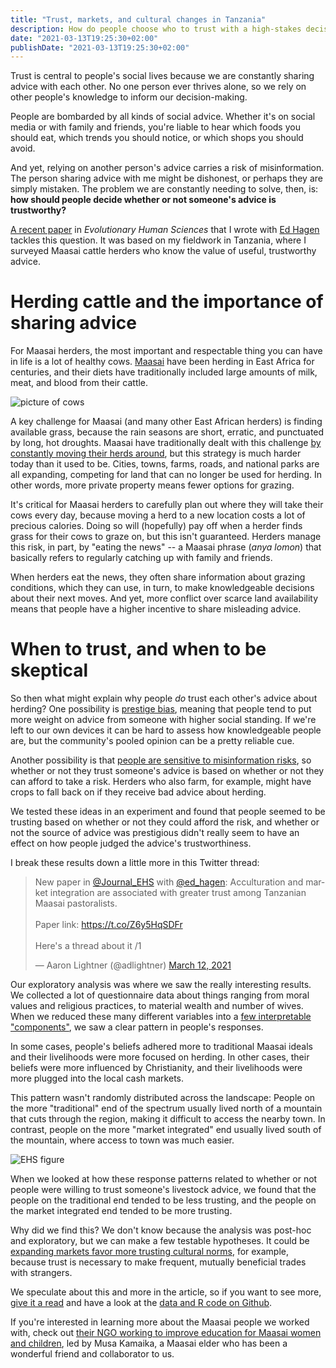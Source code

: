 ```yaml
---
title: "Trust, markets, and cultural changes in Tanzania"
description: How do people choose who to trust with a high-stakes decision?
date: "2021-03-13T19:25:30+02:00"
publishDate: "2021-03-13T19:25:30+02:00"
---
```


Trust is central to people's social lives because we are constantly sharing advice with each other. No one person ever thrives alone, so we rely on other people's knowledge to inform our decision-making.

<!--more-->

People are bombarded by all kinds of social advice. Whether it's on social media or with family and friends, you're liable to hear which foods you should eat, which trends you should notice, or which shops you should avoid.

And yet, relying on another person's advice carries a risk of misinformation. The person sharing advice with me might be dishonest, or perhaps they are simply mistaken. The problem we are constantly needing to solve, then, is: **how should people decide whether or not someone's advice is trustworthy?**

[A recent paper](https://www.cambridge.org/core/journals/evolutionary-human-sciences/article/acculturation-and-market-integration-are-associated-with-greater-trust-among-tanzanian-maasai-pastoralists/521EC67618FD163A67D8FAC0D5B56B86) in *Evolutionary Human Sciences* that I wrote with [Ed Hagen](https://anthro.vancouver.wsu.edu/people/hagen/)  tackles this question. It was based on my fieldwork in Tanzania, where I surveyed Maasai cattle herders who know the value of useful, trustworthy advice.

# Herding cattle and the importance of sharing advice

For Maasai herders, the most important and respectable thing you can have in life is a lot of healthy cows. [Maasai](https://en.wikipedia.org/wiki/Maasai_people) have been herding in East Africa for centuries, and their diets have traditionally included large amounts of milk, meat, and blood from their cattle.

![picture of cows](/post/images/maasai-cows.png "Maasai cows walking home toward the end of the day. Photo: Cynthiann Heckelsmiller")

A key challenge for Maasai (and many other East African herders) is finding available grass, because the rain seasons are short, erratic, and punctuated by long, hot droughts. Maasai have traditionally dealt with this challenge [by constantly moving their herds around](https://www.nationalgeographic.org/encyclopedia/herding/), but this strategy is much harder today than it used to be. Cities, towns, farms, roads, and national parks are all expanding, competing for land that can no longer be used for herding. In other words, more private property means fewer options for grazing.

It's critical for Maasai herders to carefully plan out where they will take their cows every day, because moving a herd to a new location costs a lot of precious calories. Doing so will (hopefully) pay off when a herder finds grass for their cows to graze on, but this isn't guaranteed. Herders manage this risk, in part, by "eating the news" -- a Maasai phrase (*anya lomon*) that basically refers to regularly catching up with family and friends.

When herders eat the news, they often share information about grazing conditions, which they can use, in turn, to make knowledgeable decisions about their next moves. And yet, more conflict over scarce land availability means that people have a higher incentive to share misleading advice.

# When to trust, and when to be skeptical

So then what might explain why people *do* trust each other's advice about herding? One possibility is [prestige bias](https://www.nature.com/articles/s41599-019-0228-7), meaning that people tend to put more weight on advice from someone with higher social standing. If we're left to our own devices it can be hard to assess how knowledgeable people are, but the community's pooled opinion can be a pretty reliable cue.

Another possibility is that [people are sensitive to misinformation risks](http://www.dan.sperber.fr/wp-content/uploads/2010_clement-et-al_epistemic-vigilance.pdf), so whether or not they trust someone's advice is based on whether or not they can afford to take a risk. Herders who also farm, for example, might have crops to fall back on if they receive bad advice about herding.

We tested these ideas in an experiment and found that people seemed to be trusting based on whether or not they could afford the risk, and whether or not the source of advice was prestigious didn't really seem to have an effect on how people judged the advice's trustworthiness.

I break these results down a little more in this Twitter thread:

<blockquote class="twitter-tweet"><p lang="en" dir="ltr">New paper in <a href="https://twitter.com/Journal_EHS?ref_src=twsrc%5Etfw">@Journal_EHS</a> with <a href="https://twitter.com/ed_hagen?ref_src=twsrc%5Etfw">@ed_hagen</a>: Acculturation and market integration are associated with greater trust among Tanzanian Maasai pastoralists.<br><br>Paper link: <a href="https://t.co/Z6y5HqSDFr">https://t.co/Z6y5HqSDFr</a><br><br>Here&#39;s a thread about it /1</p>&mdash; Aaron Lightner (@adlightner) <a href="https://twitter.com/adlightner/status/1370458043947749376?ref_src=twsrc%5Etfw">March 12, 2021</a></blockquote> <script async src="https://platform.twitter.com/widgets.js" charset="utf-8"></script>


Our exploratory analysis was where we saw the really interesting results. We collected a lot of questionnaire data about things ranging from moral values and religious practices, to material wealth and number of wives. When we reduced these many different variables into a [few interpretable "components"](https://stats.stackexchange.com/questions/2691/making-sense-of-principal-component-analysis-eigenvectors-eigenvalues), we saw a clear pattern in people's responses.

In some cases, people's beliefs adhered more to traditional Maasai ideals and their livelihoods were more focused on herding. In other cases, their beliefs were more influenced by Christianity, and their livelihoods were more plugged into the local cash markets.

This pattern wasn't randomly distributed across the landscape: People on the more "traditional" end of the spectrum usually lived north of a mountain that cuts through the region, making it difficult to access the nearby town. In contrast, people on the more "market integrated" end usually lived south of the mountain, where access to town was much easier.

![EHS figure](/post/images/fig2-1.png "PCA figure from the article in Evolutionary Human Sciences")

When we looked at how these response patterns related to whether or not people were willing to trust someone's livestock advice, we found that the people on the traditional end tended to be less trusting, and the people on the market integrated end tended to be more trusting.

Why did we find this? We don't know because the analysis was post-hoc and exploratory, but we can make a few testable hypotheses. It could be [expanding markets favor more trusting cultural norms](https://www.eva.mpg.de/documents/AAAS/Henrich_Markets_Science_2010_2183824.pdf), for example, because trust is necessary to make frequent, mutually beneficial trades with strangers.

We speculate about this and more in the article, so if you want to see more, [give it a read](https://www.cambridge.org/core/journals/evolutionary-human-sciences/article/acculturation-and-market-integration-are-associated-with-greater-trust-among-tanzanian-maasai-pastoralists/521EC67618FD163A67D8FAC0D5B56B86) and have a look at the [data and R code on Github](https://github.com/alightner/acculturationMarketInt_trust2020).

If you're interested in learning more about the Maasai people we worked with, check out [their NGO working to improve education for Maasai women and children](https://natopiwoproject.org/home-2/), led by Musa Kamaika, a Maasai elder who has been a wonderful friend and collaborator to us.
